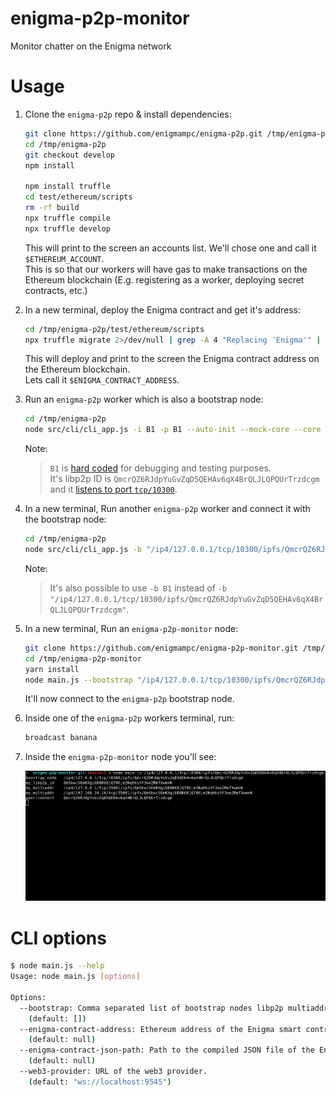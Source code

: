 # enigma-p2p-monitor

Monitor chatter on the Enigma network

# Usage

1.  Clone the `enigma-p2p` repo & install dependencies:

    ```bash
    git clone https://github.com/enigmampc/enigma-p2p.git /tmp/enigma-p2p
    cd /tmp/enigma-p2p
    git checkout develop
    npm install

    npm install truffle
    cd test/ethereum/scripts
    rm -rf build
    npx truffle compile
    npx truffle develop
    ```

    This will print to the screen an accounts list. We'll chose one and call it `$ETHEREUM_ACCOUNT`.  
    This is so that our workers will have gas to make transactions on the Ethereum blockchain (E.g. registering as a worker, deploying secret contracts, etc.)

2.  In a new terminal, deploy the Enigma contract and get it's address:

    ```bash
    cd /tmp/enigma-p2p/test/ethereum/scripts
    npx truffle migrate 2>/dev/null | grep -A 4 "Replacing 'Enigma'" | grep 'contract address' | awk '{print $NF}'
    ```

    This will deploy and print to the screen the Enigma contract address on the Ethereum blockchain.  
    Lets call it `$ENIGMA_CONTRACT_ADDRESS`.

3.  Run an `enigma-p2p` worker which is also a bootstrap node:

    ```bash
    cd /tmp/enigma-p2p
    node src/cli/cli_app.js -i B1 -p B1 --auto-init --mock-core --core 127.0.0.1:3456 --ethereum-address "$ETHEREUM_ACCOUNT" --ethereum-contract-address "$ENIGMA_CONTRACT_ADDRESS"
    ```

    Note:

    > `B1` is [hard coded](https://github.com/enigmampc/enigma-p2p/blob/ada81f91111ec9f4a83c2abae21210776db54a4e/test/singleConfig/id-l.json) for debugging and testing purposes.  
    > It's libp2p ID is `QmcrQZ6RJdpYuGvZqD5QEHAv6qX4BrQLJLQPQUrTrzdcgm` and it [listens to port `tcp/10300`](https://github.com/enigmampc/enigma-p2p/blob/c30ed1e82853a793c9453a79efeb654ee77dec38/configs/debug.json#L2).

4.  In a new terminal, Run another `enigma-p2p` worker and connect it with the bootstrap node:

    ```bash
    cd /tmp/enigma-p2p
    node src/cli/cli_app.js -b "/ip4/127.0.0.1/tcp/10300/ipfs/QmcrQZ6RJdpYuGvZqD5QEHAv6qX4BrQLJLQPQUrTrzdcgm" --auto-init --mock-core --core 127.0.0.1:3456 --ethereum-address "$ETHEREUM_ACCOUNT" --ethereum-contract-address "$ENIGMA_CONTRACT_ADDRESS"
    ```

    Note:

    > It's also possible to use `-b B1` instead of `-b "/ip4/127.0.0.1/tcp/10300/ipfs/QmcrQZ6RJdpYuGvZqD5QEHAv6qX4BrQLJLQPQUrTrzdcgm"`.

5.  In a new terminal, Run an `enigma-p2p-monitor` node:

    ```bash
    git clone https://github.com/enigmampc/enigma-p2p-monitor.git /tmp/enigma-p2p-monitor
    cd /tmp/enigma-p2p-monitor
    yarn install
    node main.js --bootstrap "/ip4/127.0.0.1/tcp/10300/ipfs/QmcrQZ6RJdpYuGvZqD5QEHAv6qX4BrQLJLQPQUrTrzdcgm"  --enigma-contract-json-path "/tmp/enigma-p2p/test/ethereum/scripts/build/contracts/Enigma.json" --enigma-contract-address "$ENIGMA_CONTRACT_ADDRESS"
    ```

    It'll now connect to the `enigma-p2p` bootstrap node.

6.  Inside one of the `enigma-p2p` workers terminal, run:

    ```bash
    broadcast banana
    ```

7.  Inside the `enigma-p2p-monitor` node you'll see:

    ![demo](/demo.gif)

# CLI options

```bash
$ node main.js --help
Usage: node main.js [options]

Options:
  --bootstrap: Comma separated list of bootstrap nodes libp2p multiaddr.
    (default: [])
  --enigma-contract-address: Ethereum address of the Enigma smart contract.
    (default: null)
  --enigma-contract-json-path: Path to the compiled JSON file of the Enigma smart contract.
    (default: null)
  --web3-provider: URL of the web3 provider.
    (default: "ws://localhost:9545")
```
